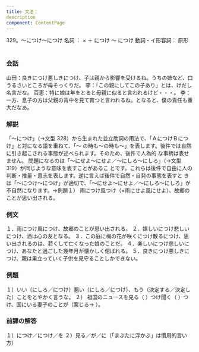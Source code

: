 ```yaml
---
title: 文法：
description
component: ContentPage
---
```



329。～につけ～につけ
名詞 ： × ＋ につけ ～ につけ
動詞・イ形容詞： 原形    
### 会話
山田：良きにつけ悪しきにつけ、子は親から影響を受けるね。うちの姉など、口うるさいところが母そっくりだ。
李：「この親にしてこの子あり」とは、けだし名言だな。 百恵：特に娘は年をとると母親に似ると言われるけど・・・。
李：一方、息子の方は父親の背中を見て育つと言われるね。となると、僕の責任も重大だなあ。
### 解説
「～につけ」（→文型 328）から生まれた並立助詞の用法で、「ＡにつけＢにつけ」と対になる語を重ねて、「～ の時も～の時も～」を表します。後件では自然に引き起こされる事態が述べられます。そのため、後件で人為的 な事柄は表せません。
問題になるのは「～にせよ～にせよ／～にしろ～にしろ」（→文型 319）が同じような意味を表すことがあるこ とです。これらは後件で自由に人の判断・推量・意志を表します。逆に言えば後件で自然・自発の事態を表すと きは「～につけ～につけ」が適切で、「～にせよ～にせよ／～にしろ～にしろ」が不自然になります。→例題１）
雨につけ風つけ（×雨にせよ風にせよ）、故郷のことが思い出される。
### 例文
１．雨につけ風につけ、故郷のことが思い出される。
２．嬉しいにつけ悲しいにつけ、酒は心の友となる。
３．この庭に梅の花が咲くにつけ散るにつけ、思い出されるのは、若くして亡くなった娘のことだ。
４．楽しいにつけ悲しいにつけ、あなたと過ごした幾年月が懐かしく偲ばれる。
５．良きにつけ悪しきにつけ、親は巣立っていく子供を見守ることしかできない。
### 例題
１）いい（にしろ／につけ）悪い（にしろ／につけ）、もう（決定する／決定した）ことをとやかく言うな。
２） 祖国のニュースを見る（ ）つけ聞く（ ）つけ、国にいる妻子のことが（案じる→ ）。
### 前課の解答
１）につけ／につけ／を
２）見る／が／に（「まぶたに浮かぶ」は慣用的言い方）
